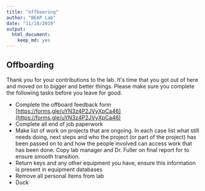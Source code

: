 ```yaml
---
title: "offboaring"
author: "BEAP Lab"
date: "11/10/2019"
output:
  html_document:
    keep_md: yes
---
```




## Offboarding

Thank you for your contributions to the lab. It's time that you got out of here and moved on to bigger and better things. Please make sure you complete the following tasks before you leave for good. 

* Complete the offboard feedback form [https://forms.gle/uYN3z4P2JVyXpCa46](https://forms.gle/uYN3z4P2JVyXpCa46)
* Complete all end of job paperwork
* Make list of work on projects that are ongoing. In each case list what still needs doing, next steps and who the project (or part of the project) has been passed on to and how the people involved can access work that has been done. Copy lab manager and Dr. Fuller on final report for to ensure smooth transition. 
* Return keys and any other equipment you have, ensure this information is present in equipment databases
* Remove all personal items from lab
* Duck

